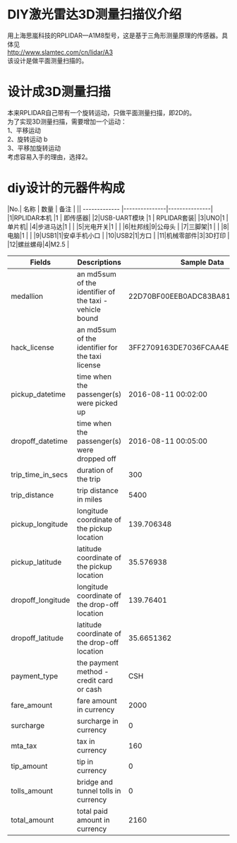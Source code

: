 # DIY激光雷达3D测量扫描仪介绍
用上海思嵐科技的RPLIDAR—A1M8型号，这是基于三角形测量原理的传感器。具体见  
<http://www.slamtec.com/cn/lidar/A3>  
该设计是做平面测量扫描的。

# 设计成3D测量扫描
本来RPLIDAR自己带有一个旋转运动，只做平面测量扫描，即2D的。  
为了实现3D测量扫描，需要增加一个运动：  
1、平移运动  
2、旋转运动  b    
3、平移加旋转运动  
考虑容易入手的理由，选择2。  

# diy设计的元器件构成
|No.| 名称      | 数量 | 备注 |
|| ------------- |---------------|---------------|
|1|RPLIDAR本机 |1 | 即传感器|
|2|USB-UART模块 |1 | RPLIDAR套装|
|3|UNO|1 | 单片机|
|4|步进马达|1 | |
|5|光电开关|1 | |
|6|杜邦线|9|公母头 |
|7|三脚架|1 | |
|8|电脑|1 | |
|9|USB1|1|安卓手机小口 |
|10|USB2|1|方口 |
|11|机械零部件|3|3D打印 |
|12|螺丝螺母|4|M2.5 |




| Fields        | Descriptions | Sample Data |
| ------------- |---------------|---------------|
|medallion | an md5sum of the identifier of the taxi - vehicle bound | 22D70BF00EEB0ADC83BA8177BB861991 |
|hack_license | an md5sum of the identifier for the taxi license| 3FF2709163DE7036FCAA4E5A3324E4BF |
|pickup_datetime | time when the passenger(s) were picked up| 2016-08-11 00:02:00 |
|dropoff_datetime | time when the passenger(s) were dropped off| 2016-08-11 00:05:00 |
|trip_time_in_secs | duration of the trip| 300 |
|trip_distance | trip distance in miles| 5400 |
|pickup_longitude | longitude coordinate of the pickup location| 139.706348 |
|pickup_latitude | latitude coordinate of the pickup location| 35.576938 |
|dropoff_longitude | longitude coordinate of the drop-off location| 139.76401 |
|dropoff_latitude | latitude coordinate of the drop-off location| 35.6651362 |
|payment_type | the payment method - credit card or cash| CSH |
|fare_amount | fare amount in currency| 2000 |
|surcharge | surcharge in currency| 0 |
|mta_tax | tax in currency| 160 |
|tip_amount | tip in currency| 0 |
|tolls_amount | bridge and tunnel tolls in currency| 0 |
|total_amount | total paid amount in currency| 2160 |

